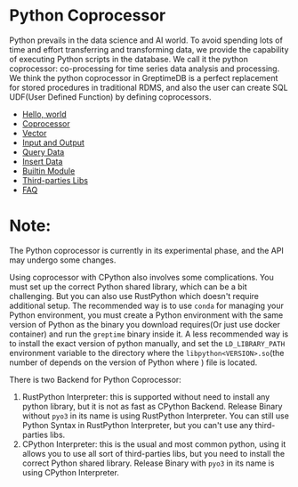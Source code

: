 # Python Coprocessor

Python prevails in the data science and AI world. To avoid spending lots of time and effort transferring and transforming data, we provide the capability of executing Python scripts in the database. We call it the python coprocessor: co-processing for time series data analysis and processing.
We think the python coprocessor in GreptimeDB is a perfect replacement for stored procedures in traditional RDMS, and also the user can create SQL UDF(User Defined Function) by defining coprocessors.

* [Hello, world](./hello.md)
* [Coprocessor](./coprocessor.md)
* [Vector](./vector.md)
* [Input and Output](./io.md)
* [Query Data](./query-data.md)
* [Insert Data](./insert-data.md)
* [Builtin Module](./builtins.md)
* [Third-parties Libs](./third-parties.md)
* [FAQ](./faq.md)

# Note:
The Python coprocessor is currently in its experimental phase, and the API may undergo some changes.

Using coprocessor with CPython also involves some complications. You must set up the correct Python shared library, which can be a bit challenging. But you can also use RustPython which doesn't require additional setup.
The recommended way is to use `conda` for managing your Python environment, you must create a Python environment with the same version of Python as the binary you download requires(Or just use docker container) and run the `greptime` binary inside it. A less recommended way is to install the exact version of python manually, and set the `LD_LIBRARY_PATH` environment variable to the directory where the `libpython<VERSION>.so`(the number of <VERSION> depends on the version of Python where ) file is located.

There is two Backend for Python Coprocessor:
1. RustPython Interpreter: this is supported without need to install any python library, but it is not as fast as CPython Backend. Release Binary without `pyo3` in its name is using RustPython Interpreter. You can still use Python Syntax in RustPython Interpreter, but you can't use any third-parties libs.
2. CPython Interpreter: this is the usual and most common python, using it allows you to use all sort of third-parties libs, but you need to install the correct Python shared library. Release Binary with `pyo3` in its name is using CPython Interpreter.